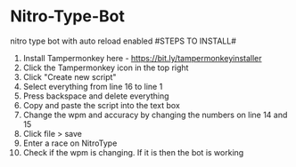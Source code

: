 # Nitro-Type-Bot
nitro type bot with auto reload enabled
#STEPS TO INSTALL#
1. Install Tampermonkey here - https://bit.ly/tampermonkeyinstaller
2. Click the Tampermonkey icon in the top right
3. Click "Create new script"
4. Select everything from line 16 to line 1
5. Press backspace and delete everything
6. Copy and paste the script into the text box
7. Change the wpm and accuracy by changing the numbers on  line 14 and 15
8. Click file > save
9. Enter a race on NitroType
10. Check if the wpm is changing. If it is then the bot is working
